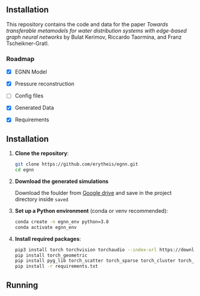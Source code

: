 ## Installation

This repository contains the code and data for the paper _Towards transferable metamodels for water distribution systems with
edge-based graph neural networks_ by  Bulat Kerimov, Riccardo Taormina, and Franz Tscheikner-Gratl. 

### Roadmap
- [x] EGNN Model
- [x] Pressure reconstruction
- [ ] Config files
- [x] Generated Data
- [x] Requirements


## Installation

1. **Clone the repository**:
   ```bash
   git clone https://github.com/erytheis/egnn.git
   cd egnn
   ```
2. **Download the generated simulations**
   
   Download the foulder from [Google drive](https://drive.google.com/drive/folders/1VInz_m5JkcWan7le3SPiDziyisvI5PPa?usp=sharing) and save in the project directory inside ```saved```
   

3. **Set up a Python environment** (conda or venv recommended):
   ```bash
   conda create -n egnn_env python=3.8
   conda activate egnn_env
   ```

4. **Install required packages**:
   ```bash
   pip3 install torch torchvision torchaudio --index-url https://download.pytorch.org/whl/cu121
   pip install torch_geometric
   pip install pyg_lib torch_scatter torch_sparse torch_cluster torch_spline_conv -f https://data.pyg.org/whl/torch-2.4.0+cu121.html
   pip install -r requirements.txt
   ```

## Running

